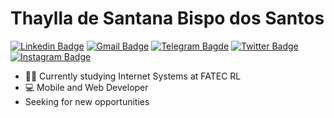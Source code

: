# Thaylla de Santana Bispo dos Santos
[![Linkedin Badge](https://img.shields.io/badge/-Thaylla%20Santana%20Bispo%20dos%20Santos-3352ff?style=flat-square&logo=Linkedin&logoColor=white&link=https://www.linkedin.com/in/thaylla-de-santana-bispo-dos-santos-894b42236/)](https://www.linkedin.com/in/thaylla-de-santana-bispo-dos-santos-894b42236/) [![Gmail Badge](https://img.shields.io/badge/-thaylla.santana.ti@gmail.com-ff1c51?style=flat-square&logo=Gmail&logoColor=white&link=mailto:thaylla.santana.ti@gmail.com)](mailto:thaylla.santana.ti@gmail.com) [![Telegram Bagde](https://img.shields.io/badge/Telegram-2CA5E0?style=flat-square&logo=Telegram&logoColor=white&link=https://t.me/thaylladesantanabispodossantos)](https://t.me/thaylladesantanabispodossantos) [![Twitter Badge](https://img.shields.io/badge/Twitter-1DA1F2?style=flat-square&logo=Twitter&logoColor=white&link=https://twitter.com/ThayllaSantTI)](https://twitter.com/ThayllaSantTI) [![Instagram Badge](https://img.shields.io/badge/Instagram-E4405F?style=flat-square&logo=instagram&logoColor=white&link=https://www.instagram.com/thaylla.sant.ti)](https://www.instagram.com/thaylla.sant.ti)

- 👨‍💻 Currently studying Internet Systems at FATEC RL 
- 💻 Mobile and Web Developer
- Seeking for new opportunities
